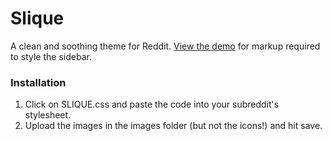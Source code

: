 # Slique #
A clean and soothing theme for Reddit. [View the demo](http://reddit.com/r/slique) for
markup required to style the sidebar.


### Installation ###
1. Click on SLIQUE.css and paste the code into your subreddit's stylesheet.
2. Upload the images in the images folder (but not the icons!) and hit save.

